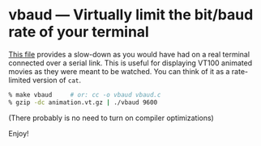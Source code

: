 # vbaud — Virtually limit the bit/baud rate of your terminal

[This file](vbaud.c) provides a slow-down as you would have had on a real
terminal connected over a serial link. This is useful for
displaying VT100 animated movies as they were meant to be
watched. You can think of it as a rate-limited version of `cat`.

```sh
% make vbaud     # or: cc -o vbaud vbaud.c
% gzip -dc animation.vt.gz | ./vbaud 9600
```
(There probably is no need to turn on compiler optimizations)

Enjoy!
